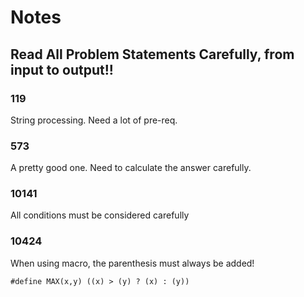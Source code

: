 # Notes

## Read All Problem Statements Carefully, from input to output!!

### 119

String processing. Need a lot of pre-req.

### 573

A pretty good one. Need to calculate the answer carefully.

### 10141

All conditions must be considered carefully

### 10424

When using macro, the parenthesis must always be added!


``` #define MAX(x,y) ((x) > (y) ? (x) : (y)) ```
